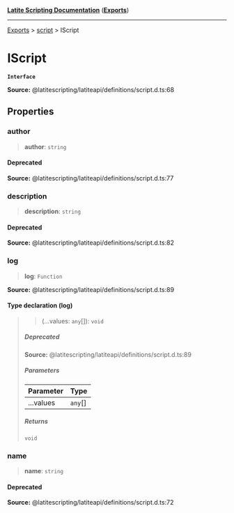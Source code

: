 [**Latite Scripting Documentation**](../../README.md) ([**Exports**](../../exports.md))

---

[Exports](../../exports.md) > [script](../index.md) > IScript

# IScript

**`Interface`**

**Source:** @latitescripting/latiteapi/definitions/script.d.ts:68

## Properties

### author

> **author**: `string`

#### Deprecated

**Source:** @latitescripting/latiteapi/definitions/script.d.ts:77

### description

> **description**: `string`

#### Deprecated

**Source:** @latitescripting/latiteapi/definitions/script.d.ts:82

### log

> **log**: `Function`

**Source:** @latitescripting/latiteapi/definitions/script.d.ts:89

#### Type declaration (log)

> > (...values: `any`[]): `void`
>
> ##### Deprecated
>
> **Source:** @latitescripting/latiteapi/definitions/script.d.ts:89
>
> ##### Parameters
>
> | Parameter | Type    |
> | :-------- | :------ |
> | ...values | `any`[] |
>
> ##### Returns
>
> `void`

### name

> **name**: `string`

#### Deprecated

**Source:** @latitescripting/latiteapi/definitions/script.d.ts:72
